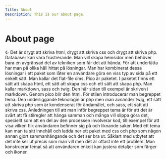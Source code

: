 ```yaml
---
Title: About
Description: This is our about page.
---
```


About page
==========================
&#9770;
Det är drygt att skriva html, drygt att skriva css och drygt att skriva php. Databaser kan vara frustrerande. Man vill skapa hemsidor men behöver bara en avgränsad del av tekniken som får det att hända. För att underlätta har man på olika håll hittat på lösningar. Man har kombinerat dessa lösningar i ett paket som låter en användare göra en viss typ av sida på ett enkelt sätt. Man kallar det flat-file cms. Pico är paketet. I paketet finns ett sätt att skapa html, ett sätt att skapa css och ett sätt att skapa php. Man kallar markdown, sass och twig. Den här sidan till exempel är skriven i markdown. Genom pico blir den html. För stilen introducerar man begreppet tema. Den underliggande teknologin är php men man avnänder twig, ett sätt att skriva php som är kondenserat för ändamålet, och sass, ett sätt att skriva css. Anledningen till att man inför begreppet tema är för att det är svårt att få stilregler att hänga samman och många vill slippa göra det, speciellt som att en del av den processen involverar kod, till exempel för att visa vilken flik användaren befinner sig på och liknande saker. Med ett tema kan man ta sitt innehåll och ladda ner ett paket med css och php som någon annan gjort sammanhängande och det ser bra ut. Såklart med utbytet att det inte ser ut precis som man vill men det är oftast inte ett problem. Man konstruerar temat så att användaren enkelt kan justera detaljer som färger och ikoner.
